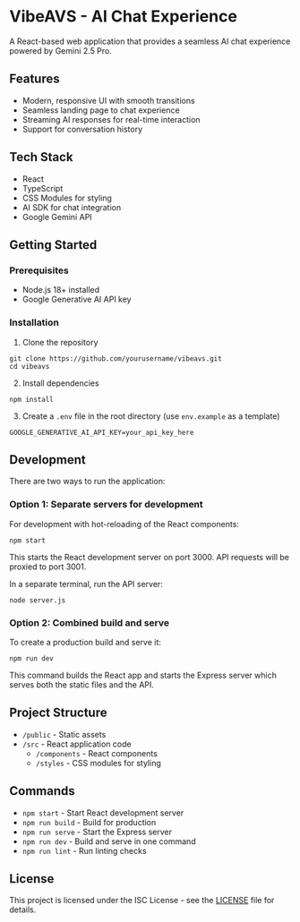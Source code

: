 # VibeAVS - AI Chat Experience

A React-based web application that provides a seamless AI chat experience powered by Gemini 2.5 Pro.

## Features

- Modern, responsive UI with smooth transitions
- Seamless landing page to chat experience
- Streaming AI responses for real-time interaction
- Support for conversation history

## Tech Stack

- React
- TypeScript
- CSS Modules for styling
- AI SDK for chat integration
- Google Gemini API

## Getting Started

### Prerequisites

- Node.js 18+ installed
- Google Generative AI API key

### Installation

1. Clone the repository
```
git clone https://github.com/yourusername/vibeavs.git
cd vibeavs
```

2. Install dependencies
```
npm install
```

3. Create a `.env` file in the root directory (use `env.example` as a template)
```
GOOGLE_GENERATIVE_AI_API_KEY=your_api_key_here
```

## Development

There are two ways to run the application:

### Option 1: Separate servers for development

For development with hot-reloading of the React components:

```
npm start
```

This starts the React development server on port 3000. API requests will be proxied to port 3001.

In a separate terminal, run the API server:

```
node server.js
```

### Option 2: Combined build and serve

To create a production build and serve it:

```
npm run dev
```

This command builds the React app and starts the Express server which serves both the static files and the API.

## Project Structure

- `/public` - Static assets
- `/src` - React application code
  - `/components` - React components
  - `/styles` - CSS modules for styling

## Commands

- `npm start` - Start React development server
- `npm run build` - Build for production
- `npm run serve` - Start the Express server
- `npm run dev` - Build and serve in one command
- `npm run lint` - Run linting checks

## License

This project is licensed under the ISC License - see the [LICENSE](LICENSE) file for details.